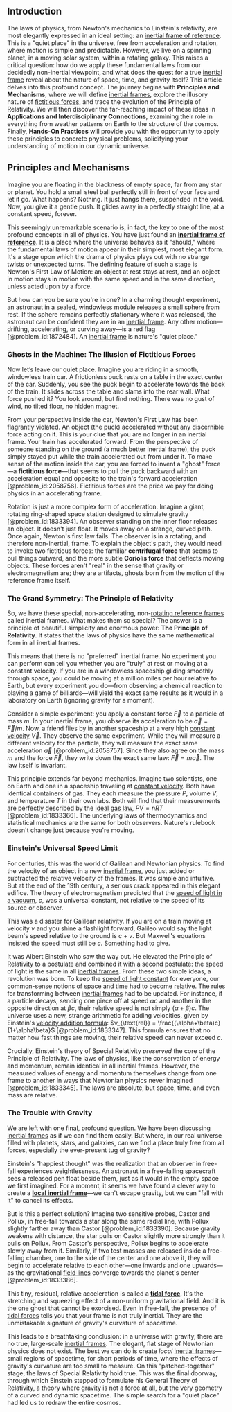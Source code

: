 ## Introduction
The laws of physics, from Newton's mechanics to Einstein's relativity, are most elegantly expressed in an ideal setting: an [inertial frame of reference](@article_id:187642). This is a "quiet place" in the universe, free from acceleration and rotation, where motion is simple and predictable. However, we live on a spinning planet, in a moving solar system, within a rotating galaxy. This raises a critical question: how do we apply these fundamental laws from our decidedly non-inertial viewpoint, and what does the quest for a true [inertial frame](@article_id:275010) reveal about the nature of space, time, and gravity itself? This article delves into this profound concept. The journey begins with **Principles and Mechanisms**, where we will define [inertial frames](@article_id:200128), explore the illusory nature of [fictitious forces](@article_id:164594), and trace the evolution of the Principle of Relativity. We will then discover the far-reaching impact of these ideas in **Applications and Interdisciplinary Connections**, examining their role in everything from weather patterns on Earth to the structure of the cosmos. Finally, **Hands-On Practices** will provide you with the opportunity to apply these principles to concrete physical problems, solidifying your understanding of motion in our dynamic universe.

## Principles and Mechanisms

Imagine you are floating in the blackness of empty space, far from any star or planet. You hold a small steel ball perfectly still in front of your face and let it go. What happens? Nothing. It just hangs there, suspended in the void. Now, you give it a gentle push. It glides away in a perfectly straight line, at a constant speed, forever.

This seemingly unremarkable scenario is, in fact, the key to one of the most profound concepts in all of physics. You have just found an **[inertial frame of reference](@article_id:187642)**. It is a place where the universe behaves as it "should," where the fundamental laws of motion appear in their simplest, most elegant form. It's a stage upon which the drama of physics plays out with no strange twists or unexpected turns. The defining feature of such a stage is Newton's First Law of Motion: an object at rest stays at rest, and an object in motion stays in motion with the same speed and in the same direction, unless acted upon by a force.

But how can you be sure you're in one? In a charming thought experiment, an astronaut in a sealed, windowless module releases a small sphere from rest. If the sphere remains perfectly stationary where it was released, the astronaut can be confident they are in an [inertial frame](@article_id:275010). Any other motion—drifting, accelerating, or curving away—is a red flag [@problem_id:1872484]. An [inertial frame](@article_id:275010) is nature's "quiet place."

### Ghosts in the Machine: The Illusion of Fictitious Forces

Now let’s leave our quiet place. Imagine you are riding in a smooth, windowless train car. A frictionless puck rests on a table in the exact center of the car. Suddenly, you see the puck begin to accelerate towards the back of the train. It slides across the table and slams into the rear wall. What force pushed it? You look around, but find nothing. There was no gust of wind, no tilted floor, no hidden magnet.

From your perspective inside the car, Newton's First Law has been flagrantly violated. An object (the puck) accelerated without any discernible force acting on it. This is your clue that you are no longer in an inertial frame. Your train has accelerated forward. From the perspective of someone standing on the ground (a much better inertial frame), the puck simply stayed put while the train accelerated out from under it. To make sense of the motion inside the car, you are forced to invent a "ghost" force—a **fictitious force**—that seems to pull the puck backward with an acceleration equal and opposite to the train's forward acceleration [@problem_id:2058756]. Fictitious forces are the price we pay for doing physics in an accelerating frame.

Rotation is just a more complex form of acceleration. Imagine a giant, rotating ring-shaped space station designed to simulate gravity [@problem_id:1833394]. An observer standing on the inner floor releases an object. It doesn't just float. It moves away on a strange, curved path. Once again, Newton's first law fails. The observer is in a rotating, and therefore non-inertial, frame. To explain the object's path, they would need to invoke two fictitious forces: the familiar **centrifugal force** that seems to pull things outward, and the more subtle **Coriolis force** that deflects moving objects. These forces aren't "real" in the sense that gravity or electromagnetism are; they are artifacts, ghosts born from the motion of the reference frame itself.

### The Grand Symmetry: The Principle of Relativity

So, we have these special, non-accelerating, non-[rotating reference frames](@article_id:173660) called inertial frames. What makes them so special? The answer is a principle of beautiful simplicity and enormous power: **The Principle of Relativity**. It states that the laws of physics have the same mathematical form in all inertial frames.

This means that there is no "preferred" inertial frame. No experiment you can perform can tell you whether you are "truly" at rest or moving at a constant velocity. If you are in a windowless spaceship gliding smoothly through space, you could be moving at a million miles per hour relative to Earth, but every experiment you do—from observing a chemical reaction to playing a game of billiards—will yield the exact same results as it would in a laboratory on Earth (ignoring gravity for a moment).

Consider a simple experiment: you apply a constant force $\vec{F}$ to a particle of mass $m$. In your inertial frame, you observe its acceleration to be $\vec{a} = \vec{F}/m$. Now, a friend flies by in another spaceship at a very high [constant velocity](@article_id:170188) $\vec{V}$. They observe the same experiment. While they will measure a different velocity for the particle, they will measure the exact same acceleration $\vec{a}$ [@problem_id:2058757]. Since they also agree on the mass $m$ and the force $\vec{F}$, they write down the exact same law: $\vec{F} = m\vec{a}$. The law itself is invariant.

This principle extends far beyond mechanics. Imagine two scientists, one on Earth and one in a spaceship traveling at [constant velocity](@article_id:170188). Both have identical containers of gas. They each measure the pressure $P$, volume $V$, and temperature $T$ in their own labs. Both will find that their measurements are perfectly described by the [ideal gas law](@article_id:146263), $PV = nRT$ [@problem_id:1833366]. The underlying laws of thermodynamics and statistical mechanics are the same for both observers. Nature's rulebook doesn't change just because you're moving.

### Einstein's Universal Speed Limit

For centuries, this was the world of Galilean and Newtonian physics. To find the velocity of an object in a new [inertial frame](@article_id:275010), you just added or subtracted the relative velocity of the frames. It was simple and intuitive. But at the end of the 19th century, a serious crack appeared in this elegant edifice. The theory of electromagnetism predicted that the [speed of light in a vacuum](@article_id:272259), $c$, was a universal constant, not relative to the speed of its source or observer.

This was a disaster for Galilean relativity. If you are on a train moving at velocity $v$ and you shine a flashlight forward, Galileo would say the light beam's speed relative to the ground is $c + v$. But Maxwell's equations insisted the speed must still be $c$. Something had to give.

It was Albert Einstein who saw the way out. He elevated the Principle of Relativity to a postulate and combined it with a second postulate: the speed of light is the same in all [inertial frames](@article_id:200128). From these two simple ideas, a revolution was born. To keep the [speed of light constant](@article_id:266995) for everyone, our common-sense notions of space and time had to become relative. The rules for transforming between [inertial frames](@article_id:200128) had to be updated. For instance, if a particle decays, sending one piece off at speed $\alpha c$ and another in the opposite direction at $\beta c$, their relative speed is not simply $(\alpha + \beta)c$. The universe uses a new, strange arithmetic for adding velocities, given by Einstein's [velocity addition formula](@article_id:273999): $v_{\text{rel}} = \frac{(\alpha+\beta)c}{1+\alpha\beta}$ [@problem_id:1833347]. This formula ensures that no matter how fast things are moving, their relative speed can never exceed $c$.

Crucially, Einstein's theory of Special Relativity *preserved* the core of the Principle of Relativity. The laws of physics, like the conservation of energy and momentum, remain identical in all inertial frames. However, the measured values of energy and momentum themselves change from one frame to another in ways that Newtonian physics never imagined [@problem_id:1833345]. The laws are absolute, but space, time, and even mass are relative.

### The Trouble with Gravity

We are left with one final, profound question. We have been discussing [inertial frames](@article_id:200128) as if we can find them easily. But where, in our real universe filled with planets, stars, and galaxies, can we find a place truly free from all forces, especially the ever-present tug of gravity?

Einstein's "happiest thought" was the realization that an observer in free-fall experiences weightlessness. An astronaut in a free-falling spacecraft sees a released pen float beside them, just as it would in the empty space we first imagined. For a moment, it seems we have found a clever way to create a **[local inertial frame](@article_id:274985)**—we can't escape gravity, but we can "fall with it" to cancel its effects.

But is this a perfect solution? Imagine two sensitive probes, Castor and Pollux, in free-fall towards a star along the same radial line, with Pollux slightly farther away than Castor [@problem_id:1833390]. Because gravity weakens with distance, the star pulls on Castor slightly more strongly than it pulls on Pollux. From Castor's perspective, Pollux begins to accelerate slowly away from it. Similarly, if two test masses are released inside a free-falling chamber, one to the side of the center and one above it, they will begin to accelerate relative to each other—one inwards and one upwards—as the gravitational [field lines](@article_id:171732) converge towards the planet's center [@problem_id:1833386].

This tiny, residual, relative acceleration is called a **[tidal force](@article_id:195896)**. It's the stretching and squeezing effect of a non-uniform gravitational field. And it is the one ghost that cannot be exorcised. Even in free-fall, the presence of [tidal forces](@article_id:158694) tells you that your frame is not truly inertial. They are the unmistakable signature of gravity's curvature of spacetime.

This leads to a breathtaking conclusion: in a universe with gravity, there are no true, large-scale [inertial frames](@article_id:200128). The elegant, flat stage of Newtonian physics does not exist. The best we can do is create *local* [inertial frames](@article_id:200128)—small regions of spacetime, for short periods of time, where the effects of gravity's curvature are too small to measure. On this "patched-together" stage, the laws of Special Relativity hold true. This was the final doorway, through which Einstein stepped to formulate his General Theory of Relativity, a theory where gravity is not a force at all, but the very geometry of a curved and dynamic spacetime. The simple search for a "quiet place" had led us to redraw the entire cosmos.